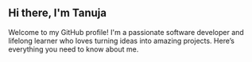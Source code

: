 ## Hi there, I'm Tanuja 

Welcome to my GitHub profile! I'm a passionate software developer and lifelong learner who loves turning ideas into amazing projects. Here’s everything you need to know about me.
